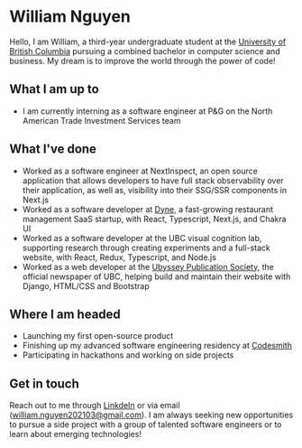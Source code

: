 # William Nguyen

Hello, I am William, a third-year undergraduate student at the [University of British Columbia](https://ubc.ca) pursuing a combined bachelor in computer science and business. My dream is to improve the world through the power of code!

## What I am up to
- I am currently interning as a software engineer at P&G on the North American Trade Investment Services team

## What I've done
- Worked as a software engineer at NextInspect, an open source application that allows developers to have full stack observability over their application, as well as, visibility into their SSG/SSR components in Next.js
- Worked as a software developer at [Dyne](https://www.dyneapp.ca/), a fast-growing restaurant management SaaS startup, with React, Typescript, Next.js, and Chakra UI
- Worked as a software developer at the UBC visual cognition lab, supporting research through creating experiments and a full-stack website, with React, Redux, Typescript, and Node.js
- Worked as a web developer at the [Ubyssey Publication Society](https://ubyssey.ca/), the official newspaper of UBC, helping build and maintain their website with Django, HTML/CSS and Bootstrap

## Where I am headed
-  Launching my first open-source product
-  Finishing up my advanced software engineering residency at [Codesmith](https://www.codesmith.io/)
-  Participating in hackathons and working on side projects

## Get in touch 
Reach out to me through [LinkdeIn](www.linkedin.com/in/william-nguyen202103) or via email (william.nguyen202103@gmail.com). I am always seeking new opportunities to pursue a side project with a group of talented software engineers or to learn about emerging technologies!



<!--
**wnguye03/wnguye03** is a ✨ _special_ ✨ repository because its `README.md` (this file) appears on your GitHub profile.

Here are some ideas to get you started:

- 🔭 I’m currently working on ...
- 🌱 I’m currently learning ...
- 👯 I’m looking to collaborate on ...
- 🤔 I’m looking for help with ...
- 💬 Ask me about ...
- 📫 How to reach me: ...
- 😄 Pronouns: ...
- ⚡ Fun fact: ...
-->

